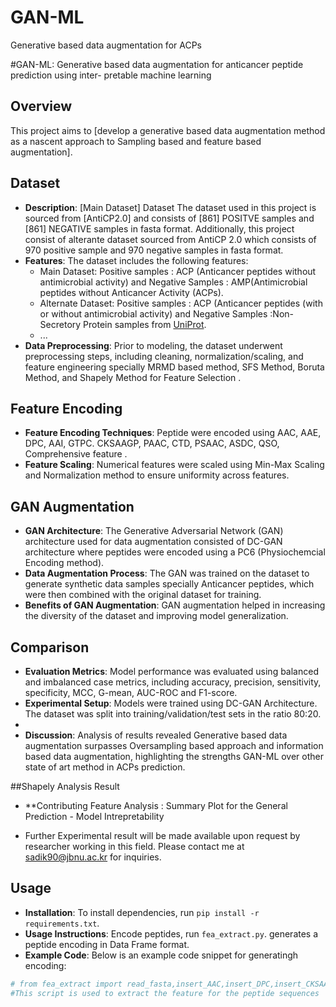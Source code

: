# GAN-ML
Generative based data augmentation for ACPs


#GAN-ML: Generative based data augmentation for anticancer peptide prediction using inter-
pretable machine learning

## Overview

This project aims to [develop a generative based data augmentation method as a nascent approach to Sampling based and feature based augmentation].

## Dataset

- **Description**: [Main Dataset] Dataset The dataset used in this project is sourced from [AntiCP2.0] and consists of [861] POSITVE samples and [861] NEGATIVE samples  in fasta format. Additionally, this project consist of alterante dataset sourced from AntiCP 2.0 which consists of 970 positive sample and 970 negative samples in fasta format.
- **Features**: The dataset includes the following features:
  - Main Dataset: Positive samples : ACP (Anticancer peptides without antimicrobial activity) and Negative Samples : AMP(Antimicrobial peptides without Anticancer Activity (ACPs).
  - Alternate Dataset: Positive samples : ACP (Anticancer peptides (with or without antimicrobial activity) and Negative Samples :Non-Secretory Protein samples from [UniProt](https://www.uniprot.org/).
  - ...
- **Data Preprocessing**: Prior to modeling, the dataset underwent preprocessing steps, including cleaning, normalization/scaling, and feature engineering specially MRMD based method, SFS Method, Boruta Method, and Shapely Method for Feature Selection .

## Feature Encoding

- **Feature Encoding Techniques**: Peptide were encoded using AAC, AAE, DPC, AAI, GTPC. CKSAAGP, PAAC, CTD, PSAAC, ASDC, QSO, Comprehensive feature .
- **Feature Scaling**: Numerical features were scaled using Min-Max Scaling and Normalization method to ensure uniformity across features.

## GAN Augmentation

- **GAN Architecture**: The Generative Adversarial Network (GAN) architecture used for data augmentation consisted of DC-GAN architecture where peptides were encoded using a PC6 (Physiochemcial Encoding method).
- **Data Augmentation Process**: The GAN was trained on the dataset to generate synthetic data samples specially Anticancer peptides, which were then combined with the original dataset for training.
- **Benefits of GAN Augmentation**: GAN augmentation helped in increasing the diversity of the dataset and improving model generalization.

## Comparison

- **Evaluation Metrics**: Model performance was evaluated using balanced and imbalanced case metrics, including accuracy, precision, sensitivity, specificity, MCC, G-mean, AUC-ROC and F1-score.
- **Experimental Setup**: Models were trained using DC-GAN Architecture. The dataset was split into training/validation/test sets in the ratio 80:20.
- 
- **Discussion**: Analysis of results revealed Generative based data augmentation surpasses Oversampling based approach and information based data augmentation, highlighting the strengths GAN-ML over other state of art method in ACPs prediction.

##Shapely Analysis Result
- **Contributing Feature Analysis : Summary Plot for the General Prediction  - Model Intrepretability

- Further Experimental result will be made available upon request by researcher working in this field. Please contact me at [sadik90@jbnu.ac.kr](mailto:bhattarai.sa.dik2009@gmail.com) for inquiries.

## Usage

- **Installation**: To install dependencies, run `pip install -r requirements.txt`.
- **Usage Instructions**: Encode peptides, run `fea_extract.py`. generates a peptide encoding in Data Frame format.
- **Example Code**: Below is an example code snippet for generatingh encoding:

```python
# from fea_extract import read_fasta,insert_AAC,insert_DPC,insert_CKSAAGP,insert_CTD,insert_PAAC,insert_AAI,insert_GTPC,insert_QSO,insert_AAE,insert_PSAAC,insert_word2int,insert_ASDC
#This script is used to extract the feature for the peptide sequences



